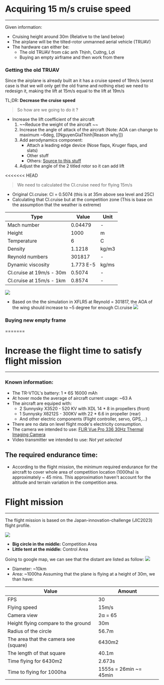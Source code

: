 # Acquiring 15 m/s cruise speed
---
Given information: 
- Cruising height around 30m (Relative to the land below)
- The airplane will be the tilted-rotor unmanned aerial vehicle (TRUAV)
- The hardware can either be:
	- The old TRUAV from các anh Thịnh, Cường, Lợi 
	- Buying an empty airframe and then work from there
### Getting the old TRUAV
Since the airplane is already built an it has a cruise speed of 19m/s (worst case is that we will only get the old frame and nothing else) we need to redesign it, making the lift at 15m/s equal to the lift at 19m/s

TL;DR: **Decrease the cruise speed** 

> So how are we going to do it ? 
- Increase the lift coefficient of the aircraft
	1. ~~Reduce the weight of the aircraft ~~
	2. Increase the angle of attack of the aircraft (Note: AOA can change to maximum ~6deg, [[NguyenGiaThinh|Reason why]])
	3. Add aerodynamics component:
		- Attach a leading edge device (Nose flaps, Kruger flaps, and slats)
		- Other stuff
		- Others: [Source to this stuff](https://www.ae.utexas.edu/courses/ase463q/design_pages/summer02/activewing/page009.html)
	4. Adjust the angle of the 2 titled rotor so it can add lift

<<<<<<< HEAD
>We need to calculated the Cl.cruise need for flying 15m/s
- Original Cl.cruise: Cl = 0.5074 (this is at 35m above sea level and 25C)
- Calculating that Cl.cruise but at the competition zone (This is base on the assumption that the weather is extreme)

| Type                     | Value     | Unit  |
| ------------------------ | --------- | ----- |
| Mach number              | 0.04479   | -      |
| Height                   | 1000      | m     |
| Temperature              | 6         | C     |
| Density                  | 1.1218    | kg/m3 |
| Reynold numbers          | 301817    | -     |
| Dynamic viscosity        | 1.773 E-5 | kg/ms |
| Cl.cruise at 19m/s - 30m | 0.5074    | -     |
| Cl.cruise at 15m/s - 1km | 0.8574    | -     |
 
![](https://i.imgur.com/DwQFbG5.png)

- Based on the the simulation in XFLR5 at Reynold = 301817, the AOA of the wing should increase to ~5 degree for enough Cl.cruise
![](https://i.imgur.com/4gHTYWA.png)



### Buying new empty frame
=======
# Increase the flight time to satisfy flight mission
---
### Known information: 
* The TR-VTOL's battery: 1 * 6S 16000 mAh
* At hover mode the average of aircraft current usage: ~63 A 
* The aircraft are equiped with: 
	* 2 Sunnysky X3520 - 520 KV with XDL 14 * 8 in propellers (front)
	* 1 Sunnysky X6212S - 300KV with 22 * 6.6 in propeller (rear)
	*  And other electric components (Flight controller, servo, GPS,...)
* There are no data on level flight mode's electricity consumption.
* The camera we intended to use: [FLIR Vue Pro 336 30Hz Thermal Imaging Camera](https://www.tester.co.uk/flir-vue-pro-336-30hz-thermal-imaging-camera-choice-of-lens)
* Video transmitter we intended to use: *Not yet selected*
## The required endurance time:
* According to the flight mission, the minimum required endurance for the aircraft to cover whole area of competition location (1000ha) is approximately ~ 45 mins. This approximation haven't account for the altitude and terrain variation in the competition area.



# Flight mission
---
The flight mission is based on the Japan-innovation-challenge (JIC2023) flight profile. 

![](https://i.imgur.com/4xCA4Ei.png)

- **Big circle in the middle:** Competition Area
- **Little tent at the middle:** Control Area

Going to google map, we can see that the distant are listed as follow:
![](https://i.imgur.com/CUwBo30.png)

- Diameter: ~10km 
- Area: ~1000ha 
Assuming that the plane is flying at a height of 30m, we than have:

| Value                                 | Amount                 |
| ------------------------------------- | ---------------------- |
| FPS                                   | 30                     |
| Flying speed                          | 15m/s                  |
| Camera view                           | 2α = 65                |
| Height flying compare to the ground   | 30m                    |
| Radius of the circle                  | 56.7m                  |
| The area that the camera see (square) | 6430m2                 |
| The length of that square             | 40.1m                  |
| Time flying for 6430m2                | 2.673s                 |
| Time to flying for 1000ha             | 1555s = 26min ~= 45min |

